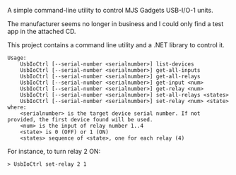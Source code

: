 A simple command-line utility to control MJS Gadgets USB-I/O-1 units.

The manufacturer seems no longer in business and I could only find a test app in the attached CD.

This project contains a command line utility and a .NET library to control it.

    Usage:
        UsbIoCtrl [--serial-number <serialnumber>] list-devices
        UsbIoCtrl [--serial-number <serialnumber>] get-all-inputs
        UsbIoCtrl [--serial-number <serialnumber>] get-all-relays
        UsbIoCtrl [--serial-number <serialnumber>] get-input <num>
        UsbIoCtrl [--serial-number <serialnumber>] get-relay <num>
        UsbIoCtrl [--serial-number <serialnumber>] set-all-relays <states>
        UsbIoCtrl [--serial-number <serialnumber>] set-relay <num> <state>
    where:
        <serialnumber> is the target device serial number. If not provided, the first device found will be used.
        <num> is the input of relay number 1..4
        <state> is 0 (OFF) or 1 (ON)
        <states> sequence of <state>, one for each relay (4)

For instance, to turn relay 2 ON:

    > UsbIoCtrl set-relay 2 1
